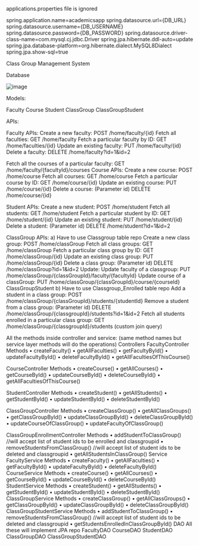 applications.properties file is ignored


spring.application.name=academicsapp
spring.datasource.url={DB_URL}
spring.datasource.username={DB_USERNAME}
spring.datasource.password={DB_PASSWORD} 
spring.datasource.driver-class-name=com.mysql.cj.jdbc.Driver
spring.jpa.hibernate.ddl-auto=update
spring.jpa.database-platform=org.hibernate.dialect.MySQL8Dialect 
spring.jpa.show-sql=true






Class Group Management System

Database

![image](https://github.com/raravindkrishna/academicsapp/assets/126563764/92266c6a-39d4-4470-b84a-f60117fab66b)

 
Models:

Faculty
Course
Student
ClassGroup
ClassGroupStudent

APIs:

Faculty APIs:
Create a new faculty: POST /home/faculty/{id}
Fetch all faculties: GET /home/faculty
Fetch a particular faculty by ID: GET /home/faculties/{id}
Update an existing faculty: PUT /home/faculty/{id}
Delete a faculty: DELETE /home/faculty?id=1&id=2

Fetch all the courses of a particular faculty: GET /home/faculty/{facultyId}/courses
Course APIs:
Create a new course: POST /home/course
Fetch all courses: GET /home/course
Fetch a particular course by ID: GET /home/course/{id}
Update an existing course: PUT /home/course/{id}
Delete a course: (Parameter id) DELETE /home/course/{id}

Student APIs:
Create a new student: POST /home/student
Fetch all students: GET /home/student
Fetch a particular student by ID: GET /home/student/{id}
Update an existing student: PUT /home/student/{id}
Delete a student: (Parameter id) DELETE /home/student?id=1&id=2



ClassGroup APIs:
a) Have to use Classgroup table repo
Create a new class group: POST /home/classGroup
Fetch all class groups: GET /home/classGroup
Fetch a particular class group by ID: GET /home/classGroup/{id}
Update an existing class group: PUT /home/classGroup/{id}
Delete a class group: (Parameter id) DELETE /home/classGroup?id=1&id=2
Update:
Update faculty of a classgroup: PUT /home/classGroup/{classGroupId}/faculty/{facultyId}
Update course of a classGroup: PUT /home/classGroup/{classGroupId}/course/{courseId}
ClassGroupStudent
b) Have to use Classgroup_Enrolled table repo
Add a student in a class group: POST /home/classGroup/{classGroupId}/students/{studentId}
Remove a student from a class group:  (Parameter id) DELETE /home/classGroup/{classgroupId}/students?id=1&id=2
Fetch all students enrolled in a particular class group: GET /home/classGroup/{classgroupId}/students (custom join query)

All the methods inside controller and service: (same method names but service layer methods will do the operations)
Controllers
FacultyController
Methods
•	createFaculty()
•	getAllFaculties()
•	getFacultyById()
•	updateFacultyById()
•	deleteFacultyById()
•	getAllFacultiesOfThisCourse()

CourseController
Methods
•	createCourse()
•	getAllCourses()
•	getCourseById()
•	updateCourseById()
•	deleteCourseById()
•	getAllFacultiesOfThisCourse()



StudentController
Methods
•	createStudent()
•	getAllStudents()
•	getStudentById()
•	updateStudentById()
•	deleteStudentById()

ClassGroupController
Methods
•	createClassGroup()
•	getAllClassGroups()
•	getClassGroupById()
•	updateClassGroupById()
•	deleteClassGroupById()
•	updateCourseOfClassGroup()
•	updateFacultyOfClassGroup()

ClassGroupEnrollmentController
Methods
•	addStudentToClassGroup() //will accept list of student ids to be enrolled and classgroupid
•	removeStudentsFromClassGroup() //will accept list of student ids to be deleted and classgroupid
•	getAllStudentsInClassGroup() 
Service
FacultyService
Methods
•	createFaculty()
•	getAllFaculties()
•	getFacultyById()
•	updateFacultyById()
•	deleteFacultyById()
CourseService 
Methods
•	createCourse()
•	getAllCourses()
•	getCourseById()
•	updateCourseById()
•	deleteCourseById()
StudentService
Methods
•	createStudent()
•	getAllStudents()
•	getStudentById()
•	updateStudentById()
•	deleteStudentById()
ClassGroupService
Methods
•	createClassGroup()
•	getAllClassGroups()
•	getClassGroupById()
•	updateClassGroupById()
•	deleteClassGroupById()
ClassGroupStudentService
Methods
•	addStudentToClassGroup() 
•	removeStudentsFromClassGroup() //will accept list of student ids to be deleted and classgroupid
•	getStudentsEnrolledInClassGroupById() 
DAO
All these will implement JPA repo
FacultyDAO
CourseDAO
StudentDAO
ClassGroupDAO 
ClassGroupStudentDAO
